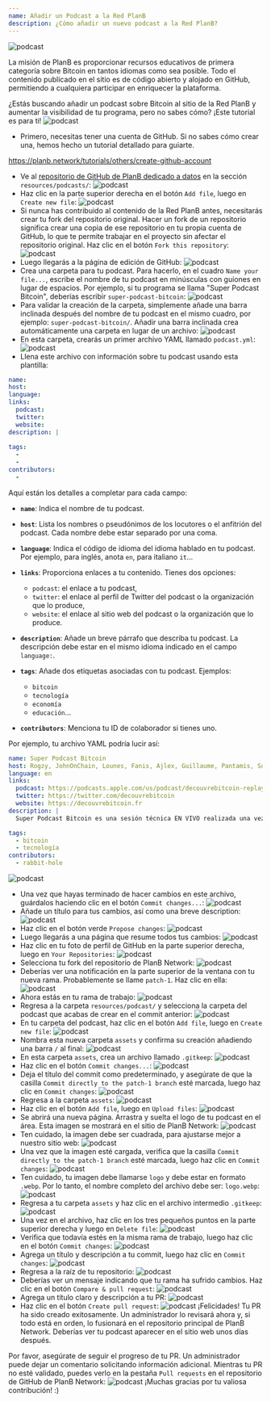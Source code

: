 ```yaml
---
name: Añadir un Podcast a la Red PlanB
description: ¿Cómo añadir un nuevo podcast a la Red PlanB?
---
```

![podcast](assets/cover.webp)

La misión de PlanB es proporcionar recursos educativos de primera categoría sobre Bitcoin en tantos idiomas como sea posible. Todo el contenido publicado en el sitio es de código abierto y alojado en GitHub, permitiendo a cualquiera participar en enriquecer la plataforma.

¿Estás buscando añadir un podcast sobre Bitcoin al sitio de la Red PlanB y aumentar la visibilidad de tu programa, pero no sabes cómo? ¡Este tutorial es para ti!
![podcast](assets/01.webp)
- Primero, necesitas tener una cuenta de GitHub. Si no sabes cómo crear una, hemos hecho un tutorial detallado para guiarte.

https://planb.network/tutorials/others/create-github-account


- Ve al [repositorio de GitHub de PlanB dedicado a datos](https://github.com/DecouvreBitcoin/sovereign-university-data/tree/dev/resources/podcasts) en la sección `resources/podcasts/`:
![podcast](assets/02.webp)
- Haz clic en la parte superior derecha en el botón `Add file`, luego en `Create new file`:
![podcast](assets/03.webp)
- Si nunca has contribuido al contenido de la Red PlanB antes, necesitarás crear tu fork del repositorio original. Hacer un fork de un repositorio significa crear una copia de ese repositorio en tu propia cuenta de GitHub, lo que te permite trabajar en el proyecto sin afectar el repositorio original. Haz clic en el botón `Fork this repository`:
![podcast](assets/04.webp)
- Luego llegarás a la página de edición de GitHub:
![podcast](assets/05.webp)
- Crea una carpeta para tu podcast. Para hacerlo, en el cuadro `Name your file...`, escribe el nombre de tu podcast en minúsculas con guiones en lugar de espacios. Por ejemplo, si tu programa se llama "Super Podcast Bitcoin", deberías escribir `super-podcast-bitcoin`:
![podcast](assets/06.webp)
- Para validar la creación de la carpeta, simplemente añade una barra inclinada después del nombre de tu podcast en el mismo cuadro, por ejemplo: `super-podcast-bitcoin/`. Añadir una barra inclinada crea automáticamente una carpeta en lugar de un archivo:
![podcast](assets/07.webp)
- En esta carpeta, crearás un primer archivo YAML llamado `podcast.yml`:
![podcast](assets/08.webp)
- Llena este archivo con información sobre tu podcast usando esta plantilla:

```yaml
name: 
host: 
language: 
links:
  podcast: 
  twitter: 
  website: 
description: |
  
tags:
  - 
  - 
contributors:
  - 
```

Aquí están los detalles a completar para cada campo:

- **`name`**: Indica el nombre de tu podcast.
- **`host`**: Lista los nombres o pseudónimos de los locutores o el anfitrión del podcast. Cada nombre debe estar separado por una coma.
- **`language`**: Indica el código de idioma del idioma hablado en tu podcast. Por ejemplo, para inglés, anota `en`, para italiano `it`...

- **`links`**: Proporciona enlaces a tu contenido. Tienes dos opciones:
	- `podcast`: el enlace a tu podcast,
	- `twitter`: el enlace al perfil de Twitter del podcast o la organización que lo produce,
	- `website`: el enlace al sitio web del podcast o la organización que lo produce.
- **`description`**: Añade un breve párrafo que describa tu podcast. La descripción debe estar en el mismo idioma indicado en el campo `language:`.
- **`tags`**: Añade dos etiquetas asociadas con tu podcast. Ejemplos:
    - `bitcoin`
    - `tecnología`
    - `economía`
    - `educación`...

- **`contributors`**: Menciona tu ID de colaborador si tienes uno.

Por ejemplo, tu archivo YAML podría lucir así:

```yaml
name: Super Podcast Bitcoin
host: Rogzy, JohnOnChain, Lounes, Fanis, Ajlex, Guillaume, Pantamis, Sosthene, Loic
language: en
links:
  podcast: https://podcasts.apple.com/us/podcast/decouvrebitcoin-replay/id1693844092
  twitter: https://twitter.com/decouvrebitcoin
  website: https://decouvrebitcoin.fr
description: |
  Super Podcast Bitcoin es una sesión técnica EN VIVO realizada una vez a la semana en Twitter para profundizar en el protocolo de Bitcoin, soluciones de segunda capa y todo lo que asombre. Nuestros anfitriones Lounes, Pantamis, Loïc y Sosthene responderán tus preguntas y ofrecerán el show más técnico sobre Bitcoin en el mundo.

tags:
  - bitcoin
  - tecnología
contributors:
  - rabbit-hole
```

![podcast](assets/09.webp)

- Una vez que hayas terminado de hacer cambios en este archivo, guárdalos haciendo clic en el botón `Commit changes...`:
![podcast](assets/10.webp)
- Añade un título para tus cambios, así como una breve description:
![podcast](assets/11.webp)
- Haz clic en el botón verde `Propose changes`:
![podcast](assets/12.webp)
- Luego llegarás a una página que resume todos tus cambios:
![podcast](assets/13.webp)
- Haz clic en tu foto de perfil de GitHub en la parte superior derecha, luego en `Your Repositories`:
![podcast](assets/14.webp)
- Selecciona tu fork del repositorio de PlanB Network:
![podcast](assets/15.webp)
- Deberías ver una notificación en la parte superior de la ventana con tu nueva rama. Probablemente se llame `patch-1`. Haz clic en ella:
![podcast](assets/16.webp)
- Ahora estás en tu rama de trabajo:
![podcast](assets/17.webp)
- Regresa a la carpeta `resources/podcast/` y selecciona la carpeta del podcast que acabas de crear en el commit anterior: ![podcast](assets/18.webp)
- En tu carpeta del podcast, haz clic en el botón `Add file`, luego en `Create new file`:
![podcast](assets/19.webp)
- Nombra esta nueva carpeta `assets` y confirma su creación añadiendo una barra `/` al final:
![podcast](assets/20.webp)
- En esta carpeta `assets`, crea un archivo llamado `.gitkeep`:
![podcast](assets/21.webp)
- Haz clic en el botón `Commit changes...`:
![podcast](assets/22.webp)
- Deja el título del commit como predeterminado, y asegúrate de que la casilla `Commit directly to the patch-1 branch` esté marcada, luego haz clic en `Commit changes`:
![podcast](assets/23.webp)
- Regresa a la carpeta `assets`:
![podcast](assets/24.webp)
- Haz clic en el botón `Add file`, luego en `Upload files`:
![podcast](assets/25.webp)
- Se abrirá una nueva página. Arrastra y suelta el logo de tu podcast en el área. Esta imagen se mostrará en el sitio de PlanB Network: ![podcast](assets/26.webp)
- Ten cuidado, la imagen debe ser cuadrada, para ajustarse mejor a nuestro sitio web:
![podcast](assets/27.webp)
- Una vez que la imagen esté cargada, verifica que la casilla `Commit directly to the patch-1 branch` esté marcada, luego haz clic en `Commit changes`:
![podcast](assets/28.webp)
- Ten cuidado, tu imagen debe llamarse `logo` y debe estar en formato `.webp`. Por lo tanto, el nombre completo del archivo debe ser: `logo.webp`:
![podcast](assets/29.webp)
- Regresa a tu carpeta `assets` y haz clic en el archivo intermedio `.gitkeep`:
![podcast](assets/30.webp)
- Una vez en el archivo, haz clic en los tres pequeños puntos en la parte superior derecha y luego en `Delete file`:
![podcast](assets/31.webp)
- Verifica que todavía estés en la misma rama de trabajo, luego haz clic en el botón `Commit changes`:
![podcast](assets/32.webp)
- Agrega un título y descripción a tu commit, luego haz clic en `Commit changes`:
![podcast](assets/33.webp)
- Regresa a la raíz de tu repositorio:
![podcast](assets/34.webp)
- Deberías ver un mensaje indicando que tu rama ha sufrido cambios. Haz clic en el botón `Compare & pull request`:
![podcast](assets/35.webp)
- Agrega un título claro y descripción a tu PR:
![podcast](assets/36.webp)
- Haz clic en el botón `Create pull request`:
![podcast](assets/37.webp)
¡Felicidades! Tu PR ha sido creado exitosamente. Un administrador lo revisará ahora y, si todo está en orden, lo fusionará en el repositorio principal de PlanB Network. Deberías ver tu podcast aparecer en el sitio web unos días después.

Por favor, asegúrate de seguir el progreso de tu PR. Un administrador puede dejar un comentario solicitando información adicional. Mientras tu PR no esté validado, puedes verlo en la pestaña `Pull requests` en el repositorio de GitHub de PlanB Network:
![podcast](assets/38.webp)
¡Muchas gracias por tu valiosa contribución! :)